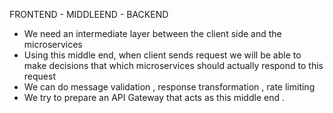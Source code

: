 FRONTEND - MIDDLEEND - BACKEND 

- We need an intermediate layer between the client side and the microservices 
- Using this middle end, when client sends request we will be able to make decisions that which microservices should actually respond to this    request
- We can do message validation , response transformation , rate limiting 
- We try to prepare an API Gateway that acts as this middle end .
